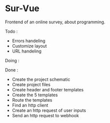 # Sur-Vue
Frontend of an online survey, about programming.

Todo :
<ul>
  <li>Errors handeling</li>
  <li>Customize layout</li>
  <li>URL handeling</li>
</ul>

Doing :
<ul>
  
</ul>

Done :
<ul>
  <li>Create the project schematic</li>
  <li>Create project files</li>
  <li>Create header and footer templates</li>
  <li>Create the 5 templates</li>
  <li>Route the templates</li>
  <li>Find an http client</li>
  <li>Create an http request of user inputs</li>
  <li>Send an http request to webhook</li>
</ul>
